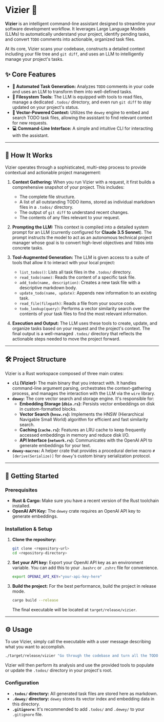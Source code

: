 # Vizier 🧙

**Vizier** is an intelligent command-line assistant designed to streamline your software development workflow. It leverages Large Language Models (LLMs) to automatically understand your project, identify pending tasks, and convert `TODO` comments into actionable, organized task files.

At its core, Vizier scans your codebase, constructs a detailed context including your file tree and `git diff`, and uses an LLM to intelligently manage your project's tasks.

## ✨ Core Features

  * **🤖 Automated Task Generation:** Analyzes `TODO` comments in your code and uses an LLM to transform them into well-defined tasks.
  * **🧰 Filesystem Tools:** The LLM is equipped with tools to read files, manage a dedicated `.todos/` directory, and even run `git diff` to stay updated on your project's status.
  * **🧠 Vector-Powered Context:** Utilizes the `dewey` engine to embed and search TODO task files, allowing the assistant to find relevant context for new requests.
  * **💻 Command-Line Interface:** A simple and intuitive CLI for interacting with the assistant.

-----

## 🚀 How It Works

Vizier operates through a sophisticated, multi-step process to provide contextual and actionable project management:

1.  **Context Gathering:** When you run Vizier with a request, it first builds a comprehensive snapshot of your project. This includes:

      * The complete file structure.
      * A list of all outstanding TODO items, stored as individual markdown files in a `.todos/` directory.
      * The output of `git diff` to understand recent changes.
      * The contents of any files relevant to your request.

2.  **Prompting the LLM:** This context is compiled into a detailed system prompt for an LLM (currently configured for **Claude 3.5 Sonnet**). The prompt instructs the model to act as an autonomous technical project manager whose goal is to convert high-level objectives and `TODO`s into concrete tasks.

3.  **Tool-Augmented Generation:** The LLM is given access to a suite of tools that allow it to interact with your local project:

      * `list_todos()`: Lists all task files in the `.todos/` directory.
      * `read_todo(name)`: Reads the content of a specific task file.
      * `add_todo(name, description)`: Creates a new task file with a descriptive markdown body.
      * `update_todo(name, update)`: Appends new information to an existing task.
      * `read_file(filepath)`: Reads a file from your source code.
      * `todo_lookup(query)`: Performs a vector similarity search over the contents of your task files to find the most relevant information.

4.  **Execution and Output:** The LLM uses these tools to create, update, and organize tasks based on your request and the project's context. The final output is a well-managed `.todos/` directory that reflects the actionable steps needed to move the project forward.

-----

## 🛠️ Project Structure

Vizier is a Rust workspace composed of three main crates:

  * **`cli` (Vizier):** The main binary that you interact with. It handles command-line argument parsing, orchestrates the context-gathering process, and manages the interaction with the LLM via the `wire` library.
  * **`dewey`:** The core vector search and storage engine. It's responsible for:
      * **Embedding Storage (`dbio.rs`):** Persists vector embeddings on disk in custom-formatted blocks.
      * **Vector Search (`hnsw.rs`):** Implements the HNSW (Hierarchical Navigable Small World) algorithm for efficient and fast similarity search.
      * **Caching (`cache.rs`):** Features an LRU cache to keep frequently accessed embeddings in memory and reduce disk I/O.
      * **API Interface (`network.rs`):** Communicates with the OpenAI API to generate embeddings for your text.
  * **`dewey-macros`:** A helper crate that provides a procedural derive macro `#[derive(Serialize)]` for `dewey`'s custom binary serialization protocol.

-----

## 🏁 Getting Started

### Prerequisites

  * **Rust & Cargo:** Make sure you have a recent version of the Rust toolchain installed.
  * **OpenAI API Key:** The `dewey` crate requires an OpenAI API key to generate embeddings.

### Installation & Setup

1.  **Clone the repository:**

    ```bash
    git clone <repository-url>
    cd <repository-directory>
    ```

2.  **Set your API key:**
    Export your OpenAI API key as an environment variable. You can add this to your `.bashrc` or `.zshrc` file for convenience.

    ```bash
    export OPENAI_API_KEY="your-api-key-here"
    ```

3.  **Build the project:**
    For the best performance, build the project in release mode.

    ```bash
    cargo build --release
    ```

    The final executable will be located at `target/release/vizier`.

-----

## ⚙️ Usage

To use Vizier, simply call the executable with a user message describing what you want to accomplish.

```bash
./target/release/vizier "Go through the codebase and turn all the TODO comments into tasks."
```

Vizier will then perform its analysis and use the provided tools to populate or update the `.todos/` directory in your project's root.

### Configuration

  * **`.todos/` directory:** All generated task files are stored here as markdown.
  * **`.dewey/` directory:** `dewey` stores its vector index and embedding data in this directory.
  * **`.gitignore`:** It's recommended to add `.todos/` and `.dewey/` to your `.gitignore` file.
